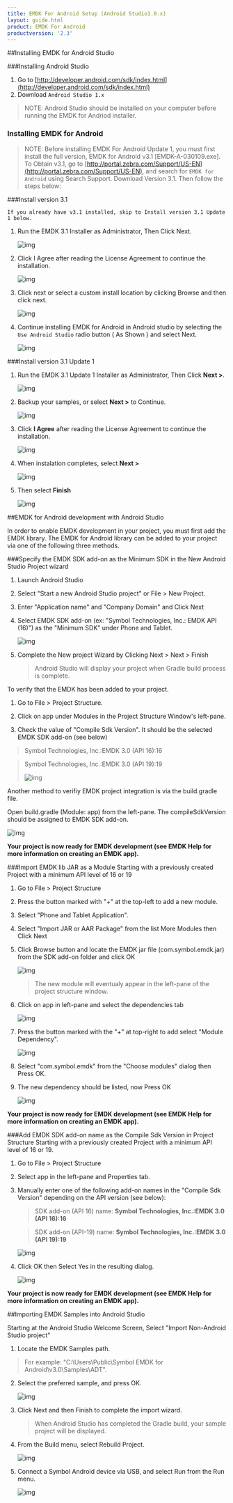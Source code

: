 ```yaml
---
title: EMDK For Android Setup (Android Studio1.0.x)
layout: guide.html
product: EMDK For Android
productversion: '2.3'
---
```


##Installing EMDK for Android Studio

###Installing Android Studio
1. Go to [http://developer.android.com/sdk/index.html](http://developer.android.com/sdk/index.html)
2. Download `Android Studio 1.x`

>NOTE: Android Studio should be installed on your computer before running the EMDK for Andriod installer.


### Installing EMDK for Android

>NOTE: Before installing EMDK For Android Update 1, you must first install the full version, EMDK for Android v3.1 [EMDK-A-030109.exe]. To Obtain v3.1, go to [http://portal.zebra.com/Support/US-EN](http://portal.zebra.com/Support/US-EN), and search for `EMDK for Android` using Search Support. Download Version 3.1. Then follow the steps below:

###Install version 3.1

`If you already have v3.1 installed, skip to Install version 3.1 Update 1 below.`

1. Run the EMDK 3.1 Installer as Administrator, Then Click Next.

	![img](../../images/setup/emdkInstall01.png)

2. Click I Agree after reading the License Agreement to continue the installation.

	![img](../../images/setup/emdkInstall02.png)

3. Click next or select a custom install location by clicking Browse and then click next.

	![img](../../images/setup/emdkInstall03.png)

4. Continue installing EMDK for Android in Android studio by selecting the `Use Android Studio` radio button ( As Shown ) and select Next.

	![img](../../images/setup/emdkInstall04.png)


###Install version 3.1 Update 1

1. Run the EMDK 3.1 Update 1 Installer as Administrator, Then Click **Next >**.

	![img](../../images/setup/install31UD1_AS_1.png)

2. Backup your samples, or select **Next >** to Continue.

	![img](../../images/setup/install31UD1_AS_2.png)

3. Click **I Agree** after reading the License Agreement to continue the installation.

	![img](../../images/setup/install31UD1_AS_3.png)

4. When instalation completes, select **Next >**

	![img](../../images/setup/install31UD1_AS_5.png)

5. Then select **Finish**

	![img](../../images/setup/install31UD1_AS_6.png)



##EMDK for Android development with Android Studio

In order to enable EMDK development in your project, you must first add the EMDK library. The EMDK for Android library can be added to your project via one of the following three methods.

###Specify the EMDK SDK add-on as the Minimum SDK in the New Android Studio Project wizard

1. Launch Android Studio

2. Select "Start a new Android Studio project" or File \> New Project.

3. Enter "Application name" and "Company Domain" and Click Next

4. Select EMDK SDK add-on (ex: "Symbol Technologies, Inc.: EMDK API (16)") as the "Minimum SDK" under Phone and Tablet.

	![img](../../images/setup/as_image8.png)

5. Complete the New project Wizard by Clicking Next \> Next \> Finish
	>Android Studio will display your project when Gradle build process is complete.

To verify that the EMDK has been added to your project.

1. Go to File \> Project Structure.

2. Click on app under Modules in the Project Structure Window's left-pane.

3. Check the value of "Compile Sdk Version". It should be the selected EMDK SDK add-on (see below)

> Symbol Technologies, Inc.:EMDK 3.0 (API 16):16

> Symbol Technologies, Inc.:EMDK 3.0 (API 19):19
>
>![img](../../images/setup/as_image12.png)


Another method to verifiy EMDK project integration is via the build.gradle file.

Open build.gradle (Module: app) from the left-pane. The compileSdkVersion should be assigned to EMDK SDK add-on.

![img](../../images/setup/as_image14.png)

**Your project is now ready for EMDK development (see EMDK Help for more information on creating an EMDK app).**



###Import EMDK lib JAR as a Module
Starting with a previously created Project with a minimum API level of 16 or 19

1. Go to File \> Project Structure

2. Press the button marked with "+" at the top-left to add a new module.

3. Select "Phone and Tablet Application".

4. Select "Import JAR or AAR Package" from the list More Modules then Click Next

5. Click Browse button and locate the EMDK jar file (com.symbol.emdk.jar) from the SDK add-on folder and click OK

	![img](../../images/setup/as_image25.png)

	>The new module will eventualy appear in the left-pane of the project structure window.

6. Click on app in left-pane and select the dependencies tab

	![img](../../images/setup/as_image28.png)

7. Press the button marked with the "+" at top-right to add select "Module Dependency".

	![img](../../images/setup/as_image29.png)

8. Select "com.symbol.emdk" from the "Choose modules" dialog then Press OK.

9. The new dependency should be listed, now Press OK

	![img](../../images/setup/as_image31.png)

**Your project is now ready for EMDK development (see EMDK Help for more information on creating an EMDK app).**


###Add EMDK SDK add-on name as the Compile Sdk Version in Project Structure
Starting with a previously created Project with a minimum API level of 16 or 19.

1. Go to File \> Project Structure

2. Select app in the left-pane and Properties tab.

3. Manually enter one of the following add-on names in the "Compile Sdk Version" depending on the API version (see below):

	>SDK add-on (API 16) name: **Symbol Technologies, Inc.:EMDK 3.0 (API 16):16**

	>SDK add-on (API-19) name: **Symbol Technologies, Inc.:EMDK 3.0 (API 19):19**

	![img](../../images/setup/as_image35.png)

4. Click OK then Select Yes in the resulting dialog.

	![img](../../images/setup/as_image36.png)

**Your project is now ready for EMDK development (see EMDK Help for more information on creating an EMDK app).**


##Importing EMDK Samples into Android Studio

Starting at the Android Studio Welcome Screen,
Select "Import Non-Android Studio project"

1. Locate the EMDK Samples path.
>For example:  "C:\\Users\\Public\\Symbol EMDK for Android\\v3.0\\Samples\\ADT".

2. Select the preferred sample, and press OK.

	![img](../../images/setup/as_image38.png)

3. Click Next and then Finish to complete the import wizard.

	> When Android Studio has completed the Gradle build, your sample project will be displayed.

4. From the Build menu, select Rebuild Project.

	![img](../../images/setup/as_image47.png)

5. Connect a Symbol Android device via USB, and select Run from the Run menu.

	![img](../../images/setup/as_image48.png)









